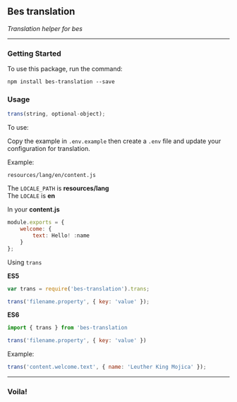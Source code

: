 ## Bes translation

*Translation helper for bes*

___

### Getting Started

To use this package, run the command:

```
npm install bes-translation --save
```

### Usage

```js
trans(string, optional-object);
```

To use:

Copy the example in `.env.example` then create a `.env` file and update your configuration for translation.

Example:

`resources/lang/en/content.js`

The `LOCALE_PATH` is **resources/lang**<br />
The `LOCALE` is **en**

In your **content.js**

```js
module.exports = {
    welcome: {
        text: Hello! :name
    }
};
```

Using `trans`

**ES5**

```js
var trans = require('bes-translation').trans;

trans('filename.property', { key: 'value' });
```

**ES6**

```js
import { trans } from 'bes-translation

trans('filename.property', { key: 'value' })
```

Example:

```js
trans('content.welcome.text', { name: 'Leuther King Mojica' });
```

___

### Voila!
